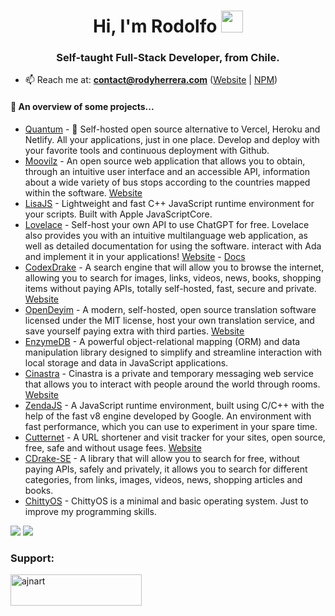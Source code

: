
<h1 align="center">Hi, I'm Rodolfo <img height="35px" src="https://raw.githubusercontent.com/MartinHeinz/MartinHeinz/master/wave.gif" width="35px"></h1>
<h3 align="center">Self-taught Full-Stack Developer, from Chile.</h3>

- 📫 Reach me at: **contact@rodyherrera.com** ([Website](https://www.rodyherrera.com/) | [NPM](https://npmjs.com/~codewithrodi/))

#### 🌱 An overview of some projects...
- [Quantum](https://github.com/rodyherrera/Quantum/) - 🚀 Self-hosted open source alternative to Vercel, Heroku and Netlify. All your applications, just in one place. Develop and deploy with your favorite tools and continuous deployment with Github.
- [Moovilz](https://github.com/rodyherrera/Moovilz/) - An open source web application that allows you to obtain, through an intuitive user interface and an accessible API, information about a wide variety of bus stops according to the countries mapped within the software. [Website](https://moovilz.rodyherrera.com/)
- [LisaJS](https://github.com/rodyherrera/Lisa/) - Lightweight and fast C++ JavaScript runtime environment for your scripts. Built with Apple JavaScriptCore.
- [Lovelace](https://github.com/rodyherrera/lovelace/) - Self-host your own API to use ChatGPT for free. Lovelace also provides you with an intuitive multilanguage web application, as well as detailed documentation for using the software. interact with Ada and implement it in your applications! [Website](https://lovelace.rodyherrera.com/) - [Docs](https://lovelace-docs.rodyherrera.com/)
- [CodexDrake](https://github.com/rodyherrera/codexdrake/) - A search engine that will allow you to browse the internet, allowing you to search for images, links, videos, news, books, shopping items without paying APIs, totally self-hosted, fast, secure and private. [Website](https://codexdrake.rodyherrera.com/)
- [OpenDeyim](https://github.com/rodyherrera/opendeyim/) - A modern, self-hosted, open source translation software licensed under the MIT license, host your own translation service, and save yourself paying extra with third parties. [Website](https://opendeyim.rodyherrera.com/)
- [EnzymeDB](https://github.com/rodyherrera/EnzymeDB/) - A powerful object-relational mapping (ORM) and data manipulation library designed to simplify and streamline interaction with local storage and data in JavaScript applications.
- [Cinastra](https://github.com/rodyherrera/cinastra/) - Cinastra is a private and temporary messaging web service that allows you to interact with people around the world through rooms. [Website](https://cinastra.rodyherrera.com/)
- [ZendaJS](https://github.com/rodyherrera/zendajs/) - A JavaScript runtime environment, built using C/C++ with the help of the fast v8 engine developed by Google. An environment with fast performance, which you can use to experiment in your spare time.
- [Cutternet](https://github.com/rodyherrera/cutternet/) - A URL shortener and visit tracker for your sites, open source, free, safe and without usage fees. [Website](https://cutternet.rodyherrera.com/)
- [CDrake-SE](https://github.com/rodyherrera/cdrake-se/) - A library that will allow you to search for free, without paying APIs, safely and privately, it allows you to search for different categories, from links, images, videos, news, shopping articles and books.
- [ChittyOS](https://github.com/rodyherrera/chittyos/) - ChittyOS is a minimal and basic operating system. Just to improve my programming skills.

<div>
  <picture>
    <source 
      srcset="https://github-readme-stats.vercel.app/api/top-langs/?username=rodyherrera&layout=donut&langs_count=20&hide_progress=false&theme=dark&hide_border=true"
      media="(prefers-color-scheme: dark)"
    />
    <source
      srcset="https://github-readme-stats.vercel.app/api/top-langs/?username=rodyherrera&hide_progress=false&hide_border=true"
      media="(prefers-color-scheme: light), (prefers-color-scheme: no-preference)"
    />
  <img src="https://github-readme-stats.vercel.app/api/top-langs/?username=rodyherrera&hide_progress=false&hide_border=true" />
  </picture>
  <picture>
    <source 
      srcset="https://github-readme-stats.vercel.app/api?username=rodyherrera&show_icons=true&theme=dark&hide_border=true"
      media="(prefers-color-scheme: dark)"
    />
    <source
      srcset="https://github-readme-stats.vercel.app/api?username=rodyherrera&show_icons=true&hide_border=true"
      media="(prefers-color-scheme: light), (prefers-color-scheme: no-preference)"
    />
    <img src="https://github-readme-stats.vercel.app/api?username=rodyherrera&show_icons=true&hide_border=true" />
    </picture>
</div>

<h3 align="left">Support:</h3>
<p><a href="https://ko-fi.com/codewithrodi"> <img align="left" src="https://cdn.ko-fi.com/cdn/kofi3.png?v=3" height="50" width="210" alt="ajnart" /></a></p><br>
